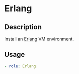 # Erlang

## Description

Install an [Erlang]() VM environment.

## Usage

```yaml
- role: Erlang
```
